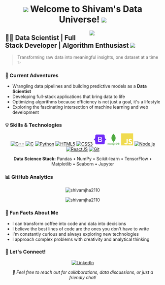 <h1 align="center">
  <img src="https://emojis.slackmojis.com/emojis/images/1588315024/8823/hyperkitty.gif?1588315024" width="30" /> 
  Welcome to Shivam's Data Universe!
  <img src="https://emojis.slackmojis.com/emojis/images/1588315024/8823/hyperkitty.gif?1588315024" width="30" />
</h1>

<img align='right' src="https://i.pinimg.com/originals/b2/32/55/b2325557a903fdf56b50da4656da9221.gif" width="230">

## 👨‍🔬 Data Scientist | Full Stack Developer | Algorithm Enthusiast <img src="https://media.giphy.com/media/mGcNjsfWAjY5AEZNw6/giphy.gif" width="50">

> Transforming raw data into meaningful insights, one dataset at a time ✨

### 🔭 Current Adventures

- Wrangling data pipelines and building predictive models as a **Data Scientist**
- Developing full-stack applications that bring data to life
- Optimizing algorithms because efficiency is not just a goal, it's a lifestyle
- Exploring the fascinating intersection of machine learning and web development

### 💡 Skills & Technologies

<p align="center">
  <a href="https://isocpp.org/" title="C++"><img src="https://github.com/get-icon/geticon/raw/master/icons/c-plusplus.svg" alt="C++" width="40px" height="40px"></a>
  <a href="https://en.wikipedia.org/wiki/C_(programming_language)" title="C"><img src="https://github.com/get-icon/geticon/raw/master/icons/c.svg" alt="C" width="40px" height="40px"></a>
  <a href="https://python.org/" title="Python"><img src="https://github.com/get-icon/geticon/raw/master/icons/python.svg" alt="Python" width="40px" height="40px"></a>
  <a href="https://www.w3.org/TR/html5/" title="HTML5"><img src="https://github.com/get-icon/geticon/raw/master/icons/html-5.svg" alt="HTML5" width="40px" height="40px"></a>
  <a href="https://www.w3.org/TR/CSS/" title="CSS3"><img src="https://github.com/get-icon/geticon/raw/master/icons/css-3.svg" alt="CSS3" width="40px" height="40px"></a>
  <a href="#" title="Bootstrap"><img src="https://raw.githubusercontent.com/devicons/devicon/master/icons/bootstrap/bootstrap-plain.svg" alt="Bootstrap" width="40px" height="40px"></a>
  <a href="#" title="MongoDB"><img src="https://raw.githubusercontent.com/devicons/devicon/master/icons/mongodb/mongodb-plain-wordmark.svg" alt="MongoDB" width="40px" height="40px"></a>
  <a href="#" title="JavaScript"><img src="https://raw.githubusercontent.com/devicons/devicon/master/icons/javascript/javascript-plain.svg" alt="JS" width="40px" height="40px"></a>
  <a href="https://nodejs.org" title="Node.js"><img src="https://github.com/get-icon/geticon/raw/master/icons/nodejs.svg" alt="Node.js" width="40px" height="40px"></a>
  <a href="https://reactjs.org/" title="React.js"><img src="https://raw.githubusercontent.com/get-icon/geticon/master/icons/react.svg" alt="ReactJS" width="40px" height="40px"></a>
  <a href="https://git-scm.com/" title="Git"><img src="https://github.com/get-icon/geticon/raw/master/icons/git-icon.svg" alt="Git" width="40px" height="40px"></a>
</p>

<p align="center">
  <b>Data Science Stack:</b> Pandas • NumPy • Scikit-learn • TensorFlow • Matplotlib • Seaborn • Jupyter
</p>

### 📊 GitHub Analytics

<p align="center">
  <img align="center" src="https://github-readme-stats.vercel.app/api?username=shivamjha2110&show_icons=true&theme=radical" alt="shivamjha2110" />
</p>
<p align="center">
  <img align="center" src="https://github-readme-streak-stats.herokuapp.com/?user=shivamjha2110&show_icons=true&theme=tokyonight_duo" alt="shivamjha2110" />
</p>

### 🔮 Fun Facts About Me

- I can transform coffee into code and data into decisions
- I believe the best lines of code are the ones you don't have to write
- I'm constantly curious and always exploring new technologies
- I approach complex problems with creativity and analytical thinking

### 🤝 Let's Connect!

<p align="center">
  <a href="https://www.linkedin.com/in/shivamjha21/" target="_blank">
    <img src="https://img.shields.io/badge/LinkedIn-0077B5?style=for-the-badge&logo=linkedin&logoColor=white" alt="LinkedIn"/>
  </a>
</p>

<p align="center">
  <i>💬 Feel free to reach out for collaborations, data discussions, or just a friendly chat!</i>
</p>
